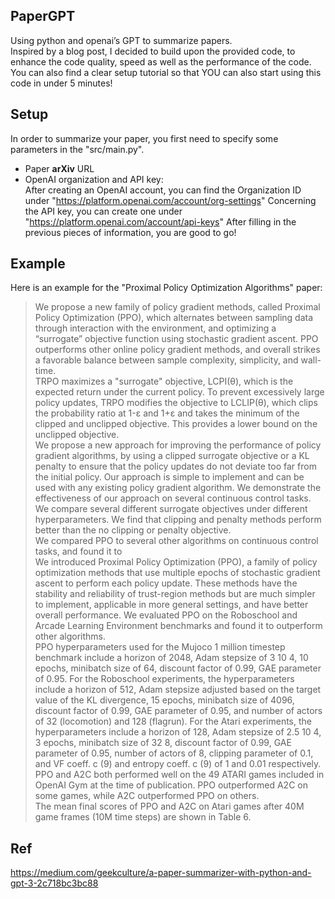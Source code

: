 ## PaperGPT
Using python and openai’s GPT to summarize papers.  
Inspired by a blog post, I decided to build upon the provided code, to enhance the code quality, speed as well as the performance of the code.  
You can also find a clear setup tutorial so that YOU can also start using this code in under 5 minutes!  

## Setup
In order to summarize your paper, you first need to specify some parameters in the "src/main.py".

+ Paper **arXiv** URL
+ OpenAI organization and API key:  
After creating an OpenAI account, you can find the Organization ID under "https://platform.openai.com/account/org-settings"
Concerning the API key, you can create one under "https://platform.openai.com/account/api-keys"
After filling in the previous pieces of information, you are good to go!

## Example
Here is an example for the "Proximal Policy Optimization Algorithms" paper:

> We propose a new family of policy gradient methods, called Proximal Policy Optimization (PPO), which alternates between sampling data through interaction with the environment, and optimizing a “surrogate” objective function using stochastic gradient ascent. PPO outperforms other online policy gradient methods, and overall strikes a favorable balance between sample complexity, simplicity, and wall-time.  
 TRPO maximizes a "surrogate" objective, LCPI(θ), which is the expected return under the current policy. To prevent excessively large policy updates, TRPO modifies the objective to LCLIP(θ), which clips the probability ratio at 1-ε and 1+ε and takes the minimum of the clipped and unclipped objective. This provides a lower bound on the unclipped objective.  
 We propose a new approach for improving the performance of policy gradient algorithms, by using a clipped surrogate objective or a KL penalty to ensure that the policy updates do not deviate too far from the initial policy. Our approach is simple to implement and can be used with any existing policy gradient algorithm. We demonstrate the effectiveness of our approach on several continuous control tasks.  
 We compare several different surrogate objectives under different hyperparameters. We find that clipping and penalty methods perform better than the no clipping or penalty objective.  
 We compared PPO to several other algorithms on continuous control tasks, and found it to  
We introduced Proximal Policy Optimization (PPO), a family of policy optimization methods that use multiple epochs of stochastic gradient ascent to perform each policy update. These methods have the stability and reliability of trust-region methods but are much simpler to implement, applicable in more general settings, and have better overall performance. We evaluated PPO on the Roboschool and Arcade Learning Environment benchmarks and found it to outperform other algorithms.  
PPO hyperparameters used for the Mujoco 1 million timestep benchmark include a horizon of 2048, Adam stepsize of 3 10 4, 10 epochs, minibatch size of 64, discount factor of 0.99, GAE parameter of 0.95. For the Roboschool experiments, the hyperparameters include a horizon of 512, Adam stepsize adjusted based on the target value of the KL divergence, 15 epochs, minibatch size of 4096, discount factor of 0.99, GAE parameter of 0.95, and number of actors of 32 (locomotion) and 128 (flagrun). For the Atari experiments, the hyperparameters include a horizon of 128, Adam stepsize of 2.5 10 4, 3 epochs, minibatch size of 32 8, discount factor of 0.99, GAE parameter of 0.95, number of actors of 8, clipping parameter of 0.1, and VF coeff. c (9) and entropy coeff. c (9) of 1 and 0.01 respectively.  
PPO and A2C both performed well on the 49 ATARI games included in OpenAI Gym at the time of publication. PPO outperformed A2C on some games, while A2C outperformed PPO on others.  
The mean final scores of PPO and A2C on Atari games after 40M game frames (10M time steps) are shown in Table 6.  

## Ref
https://medium.com/geekculture/a-paper-summarizer-with-python-and-gpt-3-2c718bc3bc88
